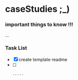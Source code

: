 # caseStudies ;_)

###  important things to know !!!

...

### Task List

- [x]    create template readme
- [ ]     .....
